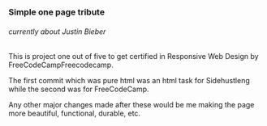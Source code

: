 ### Simple one page tribute
###### currently about Justin Bieber

This is project one out of five to get certified in Responsive Web Design by FreeCodeCampFreecodecamp.

The first commit which was pure html was an html task for Sidehustleng while the second was for FreeCodeCamp.

Any other major changes made after these would be me making the page more beautiful, functional, durable, etc.

